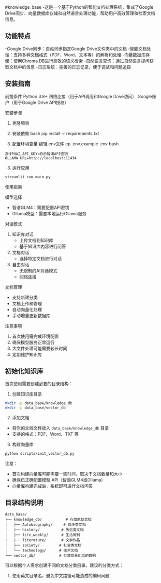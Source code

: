 #knowledge_base
-这是一个基于Python的智能文档处理系统，集成了Google Drive同步、向量数据库存储和自然语言处理功能，帮助用户高效管理和检索文档信息。
## 功能特点
-Google Drive同步：自动同步指定Google Drive文件夹中的文档
-智能文档处理：支持多种文档格式（PDF、Word、文本等）的解析和处理
-向量数据库存储：使用Chroma DB进行高效的语义检索
-自然语言查询：通过自然语言提问获取文档中的信息
-日志系统：完善的日志记录，便于调试和问题追踪

## 安装指南
前提条件
Python 3.8+
网络连接（用于API调用和Google Drive访问）
Google账户（用于Google Drive API授权）

安装步骤
1. 克隆项目

2. 安装依赖
bash
pip install -r requirements.txt

3. 配置环境变量
编辑.env文件
cp .env.example .env
bash
```
ZHIPUAI_API_KEY=你的智谱API密钥
OLLAMA_URL=http://localhost:11434
```

3. 运行应用
```bash
streamlit run main.py
```

使用指南

模型选择
- 智谱GLM4：需要配置API密钥
- Ollama模型：需要本地运行Ollama服务

对话模式
1. 知识库对话
   - 上传文档到知识库
   - 基于知识库内容进行问答
2. 文档对话
   - 选择特定文档进行对话
3. 自由对话
   - 无限制的AI对话模式
   - 网络连接

文档管理
- 支持新建分类
- 文档上传和管理
- 自动向量化处理
- 手动增量更新数据库

注意事项

1. 首次使用需完成环境配置
2. 确保模型服务正常运行
3. 大文件处理可能需要较长时间
4. 定期维护知识库

## 初始化知识库

首次使用需要创建必要的目录结构：

1. 创建知识库目录
```bash
mkdir -p data_base/knowledge_db
mkdir -p data_base/vector_db
```

2. 添加文档
- 将你的文档文件放入 `data_base/knowledge_db` 目录
- 支持的格式：PDF、Word、TXT 等

3. 构建向量库
```bash
python scripts/init_vector_db.py
```

注意：
- 首次构建向量库可能需要一些时间，取决于文档数量和大小
- 确保已正确配置模型 API（智谱GLM4或Ollama）
- 向量库构建完成后，系统即可进行文档问答

## 目录结构说明
```
data_base/
├── knowledge_db/           # 存放原始文档
│   ├── Autobiography/     # 自传类文档
│   ├── history/          # 历史类文档
│   ├── life_weekly/      # 生活周刊
│   ├── literature/       # 文学作品
│   ├── society/         # 社会类文档
│   └── technology/      # 技术文档
└── vector_db/           # 存放向量化后的数据
```

可以根据个人需求创建不同的文档分类目录。建议的分类方式：
1. 使用英文目录名，避免中文路径可能造成的编码问题



